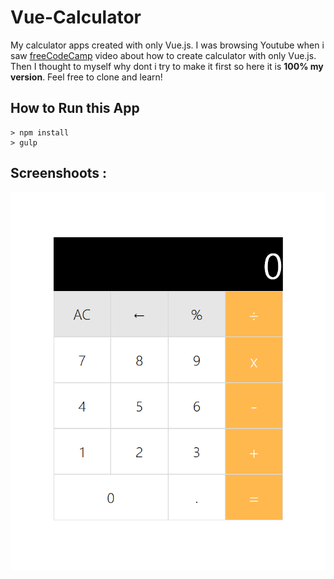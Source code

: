 # Vue-Calculator
My calculator apps created with only Vue.js. I was browsing Youtube when i saw [freeCodeCamp](https://www.youtube.com/channel/UC8butISFwT-Wl7EV0hUK0BQ) video about how to create calculator with only Vue.js. Then I thought to myself why dont i try to make it first so here it is **100% my version**. Feel free to clone and learn!

## How to Run this App
```
> npm install
> gulp
```

## Screenshoots :
![Attacking Screenshoots](screenshoots/1.png)
